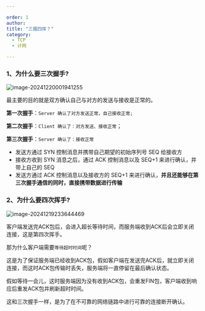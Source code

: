 ```yaml
---

order: 1
author: 
title: "三握四挥？"
category:
  - TCP
  - 计网

---
```


### 1、为什么要三次握手?

![image-20241220001941255](https://qtp-1324720525.cos.ap-shanghai.myqcloud.com/blog/image-20241220001941255.png)

最主要的目的就是双方确认自己与对方的发送与接收是正常的。

**第一次握手**：`Server 确认了对方发送正常，自己接收正常;`

**第二次握手**：`Client 确认了：对方发送、接收正常`；

**第三次握手**：`Server 确认了：接收正常`

- 发送方通过 SYN 控制消息并携带自己期望的初始序列号 SEQ 给接收方
- 接收方收到 SYN 消息之后，通过 ACK 控制消息以及 SEQ+1 来进行确认，并带上自己的 SEQ
- 发送方通过 ACK 控制消息以及接收方的 SEQ+1 来进行确认，**并且还能够在第三次握手通信的同时，直接携带数据进行传输**

### 2、为什么要四次挥手?

![image-20241219233644469](https://qtp-1324720525.cos.ap-shanghai.myqcloud.com/blog/image-20241219233644469.png)

客户端发送完ACK包后，会进入超长等待时间，而服务端收到ACK后会立即关闭连接，这是第四次挥手。

那为什么客户端需要`等待超时时间`呢？

这是为了保证服务端已经收到ACK包，假如客户端在发送完ACK后，就立即关闭连接，而这时ACK包传输时丢失，服务端将一直停留在最后确认状态。

假如等待一会儿，这时服务端因为没有收到ACK包，会重发FIN包，客户端收到响应后重发ACK包并刷新超时时间。

这和三次握手一样，是为了在不可靠的网络链路中进行可靠的连接断开确认。



